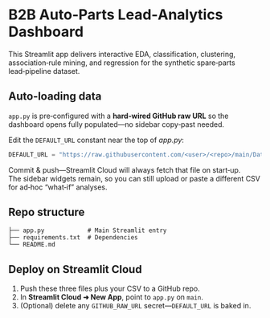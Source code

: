 
# B2B Auto‑Parts Lead‑Analytics Dashboard

This Streamlit app delivers interactive EDA, classification, clustering,
association‑rule mining, and regression for the synthetic spare‑parts
lead‑pipeline dataset.

## Auto‑loading data

`app.py` is pre‑configured with a **hard‑wired GitHub raw URL** so the dashboard
opens fully populated—no sidebar copy‑past needed.

Edit the `DEFAULT_URL` constant near the top of *app.py*:

```python
DEFAULT_URL = "https://raw.githubusercontent.com/<user>/<repo>/main/Data_Analysis_R_Survey_Enhanced.csv"
```

Commit & push—Streamlit Cloud will always fetch that file on start‑up.  
The sidebar widgets remain, so you can still upload or paste a different CSV
for ad‑hoc “what‑if” analyses.

## Repo structure

```
├── app.py            # Main Streamlit entry
├── requirements.txt  # Dependencies
└── README.md
```

## Deploy on Streamlit Cloud

1. Push these three files plus your CSV to a GitHub repo.
2. In **Streamlit Cloud ➜ New App**, point to `app.py` on `main`.
3. (Optional) delete any `GITHUB_RAW_URL` secret—`DEFAULT_URL` is baked in.
